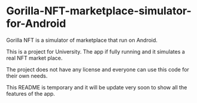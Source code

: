 # Gorilla-NFT-marketplace-simulator-for-Android
Gorilla NFT is a simulator of marketplace that run on Android.

This is a project for University. The app if fully running and it simulates a real NFT market place.

The project does not have any license and everyone can use this code for their own needs.

This README is temporary and it will be update very soon to show all the features of the app.
